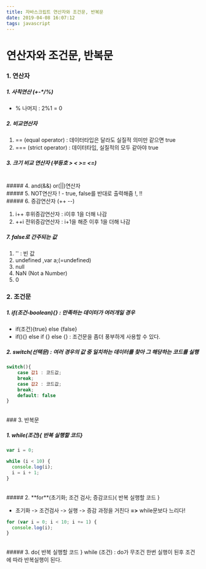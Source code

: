 ```yaml
---
title: 자바스크립트 연산자와 조건문, 반복문
date: 2019-04-08 16:07:12
tags: javascript
---
```


# 연산자와 조건문, 반복문

### 1. 연산자

##### 1. 사칙연산 (+-\*/%)

- % 나머지 : 2%1 = 0
  <br>

##### 2. 비교연산자

1. == (equal operator) : 데이터타입은 달라도 실질적 의미만 같으면 true
2. === (strict operator) : 데이터타입, 실질적의 모두 같아야 true
   <br>

##### 3. 크기 비교 연산자 (부등호 > < >= <=)

<br>
##### 4. and(&&) or(||)연산자
<br>
##### 5. NOT연산자 !
- true, false를 반대로 출력해줌 !, !!
<br>
##### 6. 증감연산자 (++ --)

1. i++ 후위증감연산자 : i이후 1을 더해 나감
2. ++i 전위증감연산자 : i+1을 해준 이후 1을 더해 나감
   <br>

##### 7. **false로 간주되는 값**

1. '' : 빈 값
2. undefined ,var a;(=undefined)
3. null
4. NaN (Not a Number)
5. 0
   <br>

### 2. 조건문

##### 1. if(**조건-boolean**){} : 만족하는 데이터가 여러개일 경우

- if(조건){true} else {false}
- if(){} else if {} else {} : 조건문을 좀더 풍부하게 사용할 수 있다.
  <br>

##### 2. switch(선택문) : 여러 경우의 값 중 일치하는 데이터를 찾아 그 해당하는 코드를 실행

```js
switch(){
    case 값1 : 코드값;
    break;
    case 값2 : 코드값;
    break;
    default: false
}
```

<br>
### 3. 반복문

##### 1. while(조건){ 반복 실행할 코드}

```js
var i = 0;

while (i < 10) {
  console.log(i);
  i = i + 1;
}
```

<br>
##### 2. **for**(초기화; 조건 검사; 증감코드){ 반복 실행할 코드 }

- 초기화 -> 조건검사 -> 실행 -> 증감 과정을 거친다 **=>** while문보다 느리다!

```js
for (var i = 0; i < 10; i += 1) {
  console.log(i);
}
```

<br>
##### 3. do{ 반복 실행할 코드 } while (조건) : do가 무조건 한번 실행이 된후 조건에 따라 반복실행이 된다.
